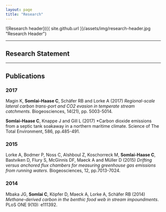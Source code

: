 ```yaml
---
layout: page
title: "Research"
---
```

![Research header]({{ site.github.url }}/assets/img/research-header.jpg "Research Header")

---

## Research Statement

---

## Publications

### 2017
Magin K, **Somlai-Haase C**, Schäfer RB and Lorke A (2017) *Regional-scale lateral carbon trans-port and CO2 evasion in temperate stream catchments*. Biogeosciences, 14(21), pp. 5003-5014.

**Somlai-Haase C**, Knappe J and Gill L (2017) *Carbon dioxide emissions from a septic tank soakaway in a northern maritime climate. Science of The Total Environment, 586, pp.485-491.

### 2015
Lorke A, Bodmer P, Noss C, Alshboul Z, Koschorreck M, **Somlai-Haase C**, Bastviken D, Flury S, McGinnis DF, Maeck A and Müller D (2015) *Drifting versus anchored flux chambers for measuring greenhouse gas emissions from running waters*. Biogeosciences, 12, pp.7013-7024.

### 2014
Mbaka JG, **Somlai C**, Köpfer D, Maeck A, Lorke A, Schäfer RB (2014) *Methane-derived carbon in the benthic food web in stream impoundments*. PLoS ONE 9(10): e111392.

